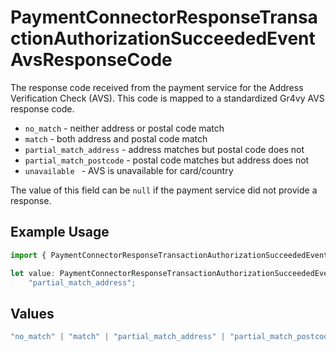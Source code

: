 # PaymentConnectorResponseTransactionAuthorizationSucceededEventAvsResponseCode

The response code received from the payment service for the Address
Verification Check (AVS). This code is mapped to a standardized Gr4vy
AVS response code.

- `no_match` - neither address or postal code match
- `match` - both address and postal code match
- `partial_match_address` - address matches but postal code does not
- `partial_match_postcode` - postal code matches but address does not
- `unavailable ` - AVS is unavailable for card/country

The value of this field can be `null` if the payment service did not
provide a response.

## Example Usage

```typescript
import { PaymentConnectorResponseTransactionAuthorizationSucceededEventAvsResponseCode } from "@gr4vy/sdk/models/components";

let value: PaymentConnectorResponseTransactionAuthorizationSucceededEventAvsResponseCode =
    "partial_match_address";
```

## Values

```typescript
"no_match" | "match" | "partial_match_address" | "partial_match_postcode" | "unavailable"
```